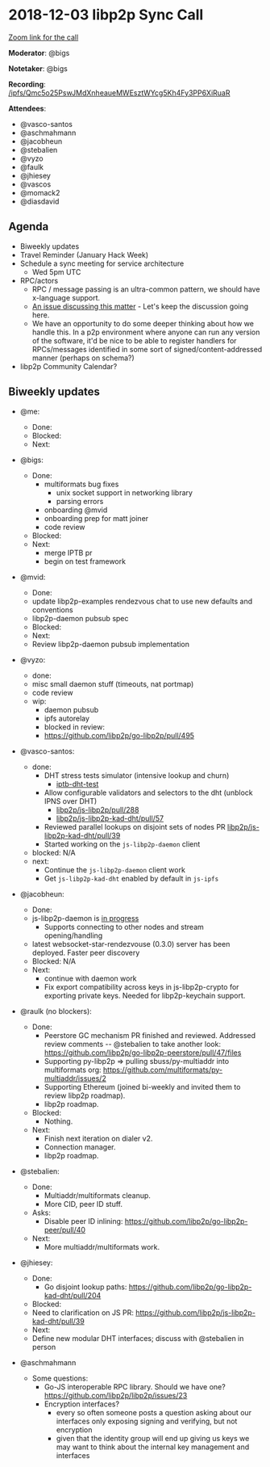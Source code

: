 # 2018-12-03 libp2p Sync Call

[Zoom link for the call](https://protocol.zoom.us/j/508697396)

**Moderator**: @bigs

**Notetaker**: @bigs

**Recording**: [/ipfs/Qmc5o25PswJMdXnheaueMWEsztWYcg5Kh4Fy3PP6XiRuaR](ipfs://Qmc5o25PswJMdXnheaueMWEsztWYcg5Kh4Fy3PP6XiRuaR)

**Attendees**:
  - @vasco-santos
  - @aschmahmann
  - @jacobheun
  - @stebalien
  - @vyzo
  - @faulk
  - @jhiesey
  - @vascos
  - @momack2
  - @diasdavid

## Agenda

- Biweekly updates 
- Travel Reminder (January Hack Week)
- Schedule a sync meeting for service architecture
  - Wed 5pm UTC
- RPC/actors
  - RPC / message passing is an ultra-common pattern, we should have x-language support.
  - [An issue discussing this matter](https://github.com/libp2p/libp2p/issues/23) - Let's keep the discussion going here.
  - We have an opportunity to do some deeper thinking about how we handle this. In a p2p environment where anyone can run any version of the software, it'd be nice to be able to register handlers for RPCs/messages identified in some sort of signed/content-addressed manner (perhaps on schema?)
- libp2p Community Calendar?

## Biweekly updates

- @me:
  - Done:
  - Blocked:
  - Next:

- @bigs:
  - Done:
    - multiformats bug fixes
      - unix socket support in networking library
      - parsing errors
    - onboarding @mvid
    - onboarding prep for matt joiner
    - code review
  - Blocked:
  - Next:
    - merge IPTB pr
    - begin on test framework
  
- @mvid:
	- Done:
  	- update libp2p-examples rendezvous chat to use new defaults and conventions
  	- libp2p-daemon pubsub spec
	- Blocked:
	- Next:
  	- Review libp2p-daemon pubsub implementation
    
- @vyzo:
	- done:
  	- misc small daemon stuff (timeouts, nat portmap)
    - code review
  - wip:
  	- daemon pubsub
    - ipfs autorelay
	- blocked in review:
  	- https://github.com/libp2p/go-libp2p/pull/495

- @vasco-santos:
  - done:
    - DHT stress tests simulator (intensive lookup and churn)
      - [iptb-dht-test](https://github.com/vasco-santos/iptb-dht-test)
    - Allow configurable validators and selectors to the dht (unblock IPNS over DHT)
      - [libp2p/js-libp2p/pull/288](https://github.com/libp2p/js-libp2p/pull/288)
      - [libp2p/js-libp2p-kad-dht/pull/57](https://github.com/libp2p/js-libp2p-kad-dht/pull/57)
    - Reviewed parallel lookups on disjoint sets of nodes PR [libp2p/js-libp2p-kad-dht/pull/39](https://github.com/libp2p/js-libp2p-kad-dht/pull/39)
    - Started working on the `js-libp2p-daemon` client
  - blocked: N/A
  - next:
    - Continue the `js-libp2p-daemon` client work
    - Get `js-libp2p-kad-dht` enabled by default in `js-ipfs`

- @jacobheun:
  - Done:
   - js-libp2p-daemon is [in progress](https://github.com/libp2p/js-libp2p-daemon/tree/feat/initial)
     - Supports connecting to other nodes and stream opening/handling
   - latest websocket-star-rendezvouse (0.3.0) server has been deployed. Faster peer discovery
  - Blocked: N/A
  - Next:
    - continue with daemon work
    - Fix export compatibility across keys in js-libp2p-crypto for exporting private keys. Needed for libp2p-keychain support.

- @raulk (no blockers):
  - Done:
    - Peerstore GC mechanism PR finished and reviewed. Addressed review comments -- @stebalien to take another look: https://github.com/libp2p/go-libp2p-peerstore/pull/47/files
    - Supporting py-libp2p => pulling sbuss/py-multiaddr into multiformats org: https://github.com/multiformats/py-multiaddr/issues/2
    - Supporting Ethereum (joined bi-weekly and invited them to review libp2p roadmap).
    - libp2p roadmap.
  - Blocked:
    - Nothing.
  - Next:
    - Finish next iteration on dialer v2.
    - Connection manager.
    - libp2p roadmap.

- @stebalien:
  - Done:
    - Multiaddr/multiformats cleanup.
    - More CID, peer ID stuff.
  - Asks:
    - Disable peer ID inlining: https://github.com/libp2p/go-libp2p-peer/pull/40
  - Next:
    - More multiaddr/multiformats work.
    
- @jhiesey:
	- Done:
 		- Go disjoint lookup paths: https://github.com/libp2p/go-libp2p-kad-dht/pull/204
	- Blocked:
  	- Need to clarification on JS PR: https://github.com/libp2p/js-libp2p-kad-dht/pull/39
	- Next:
  	- Define new modular DHT interfaces; discuss with @stebalien in person

- @aschmahmann
  - Some questions:
     - Go-JS interoperable RPC library. Should we have one? https://github.com/libp2p/libp2p/issues/23
     - Encryption interfaces?
       - every so often someone posts a question asking about our interfaces only exposing signing and verifying, but not encryption
       - given that the identity group will end up giving us keys we may want to think about the internal key management and interfaces
